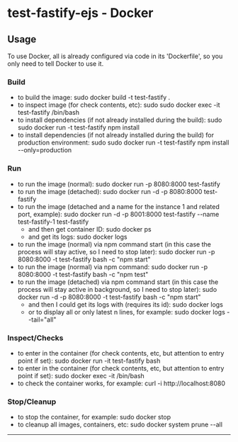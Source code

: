 # test-fastify-ejs - Docker

## Usage

To use Docker, all is already configured via code in its 'Dockerfile', so you only need to tell Docker to use it.


### Build

- to build the image: sudo docker build -t test-fastify .
- to inspect image (for check contents, etc): sudo sudo docker exec -it test-fastify /bin/bash
- to install dependencies (if not already installed during the build): sudo sudo docker run -t test-fastify npm install
- to install dependencies (if not already installed during the build) for production environment: sudo sudo docker run -t test-fastify npm install --only=production

### Run

- to run   the image (normal):   sudo docker run -p 8080:8000 test-fastify
- to run   the image (detached): sudo docker run -d -p 8080:8000 test-fastify
- to run   the image (detached and a name for the instance 1 and related port, example): sudo docker run -d -p 8001:8000 test-fastify --name test-fastify-1 test-fastify
  - and then get container ID: sudo docker ps
  - and get its logs:          sudo docker logs <container id>
- to run   the image (normal) via npm command start (in this case the process will stay active, so I need to stop later): sudo docker run -p 8080:8000 -t test-fastify bash -c "npm start"
- to run   the image (normal) via npm command: sudo docker run -p 8080:8000 -t test-fastify bash -c "npm test"
- to run   the image (detached) via npm command start (in this case the process will stay active in background, so I need to stop later): sudo docker run -d -p 8080:8000 -t test-fastify bash -c "npm start"
  - and then I could get its logs with (requires its id): sudo docker logs <container id>
  - or to display all or only latest n lines, for example: sudo docker logs <container id> --tail="all"

### Inspect/Checks

- to enter in the container (for check contents, etc, but attention to entry point if set): sudo docker run  -it test-fastify bash
- to enter in the container (for check contents, etc, but attention to entry point if set): sudo docker exec -it <container id> /bin/bash
- to check the container works, for example: curl -i http://localhost:8080

### Stop/Cleanup

- to stop  the container, for example: sudo docker stop <container id>
- to cleanup all images, containers, etc: sudo docker system prune --all

----

